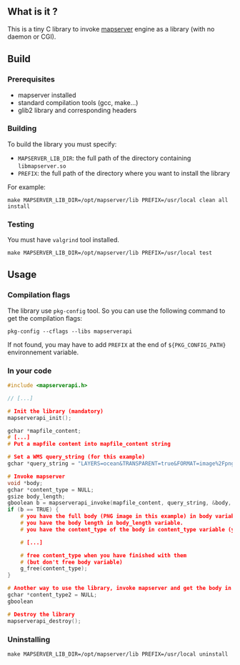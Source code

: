 ## What is it ?

This is a tiny C library to invoke [mapserver](http://mapserver.org) engine
as a library (with no daemon or CGI).

## Build

### Prerequisites

- mapserver installed
- standard compilation tools (gcc, make...)
- glib2 library and corresponding headers

### Building

To build the library you must specify:

- `MAPSERVER_LIB_DIR`: the full path of the directory containing `libmapserver.so`
- `PREFIX`: the full path of the directory where you want to install the library

For example:

```
make MAPSERVER_LIB_DIR=/opt/mapserver/lib PREFIX=/usr/local clean all install
```

### Testing

You must have `valgrind` tool installed.

```
make MAPSERVER_LIB_DIR=/opt/mapserver/lib PREFIX=/usr/local test
```

## Usage

### Compilation flags

The library use `pkg-config` tool. So you can use the following command to
get the compilation flags:

```
pkg-config --cflags --libs mapserverapi
```

If not found, you may have to add `PREFIX` at the end of `${PKG_CONFIG_PATH}`
environnement variable.

### In your code

```C
#include <mapserverapi.h>

// [...]

# Init the library (mandatory)
mapserverapi_init();

gchar *mapfile_content;
# [...]
# Put a mapfile content into mapfile_content string

# Set a WMS query_string (for this example)
gchar *query_string = "LAYERS=ocean&TRANSPARENT=true&FORMAT=image%2Fpng&SERVICE=WMS&VERSION=1.1.1&REQUEST=GetMap&STYLES=&EXCEPTIONS=application%2Fvnd.ogc.se_xml&SRS=EPSG%3A4326&BBOX=-180.0,-90.0,180.0,90.0&WIDTH=500&HEIGHT=250"

# Invoke mapserver
void *body;
gchar *content_type = NULL;
gsize body_length;
gboolean b = mapserverapi_invoke(mapfile_content, query_string, &body, &content_type, &body_length);
if (b == TRUE) {
    # you have the full body (PNG image in this example) in body variable (this buffer is managed by the library, don't free it by yourself !)
    # you have the body length in body_length variable.
    # you have the content_type of the body in content_type variable (you have to free it after use).

    # [...]

    # free content_type when you have finished with them
    # (but don't free body variable)
    g_free(content_type);
}

# Another way to use the library, invoke mapserver and get the body in a file
gchar *content_type2 = NULL;
gboolean

# Destroy the library
mapserverapi_destroy();
```


### Uninstalling

```
make MAPSERVER_LIB_DIR=/opt/mapserver/lib PREFIX=/usr/local uninstall
```
